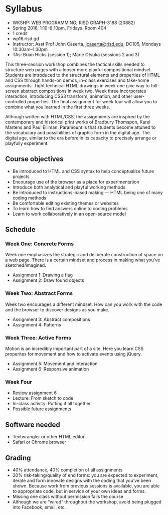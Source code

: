 # Syllabus

* WKSHP: WEB PROGRAMMING; RISD GRAPH-3188 (20882)
* Spring 2016, 1:10–6:10pm, Fridays. Room 404
* 1 credit
* wp16.risd.gd
* Instructor: Asst Prof John Caserta, jcaserta@risd.edu; DC105, Mondays 10:30am–1:30pm
* TAs: Brian Hicks (session 1); Marie Otsuka (sessions 2 and 3)

This three-session workshop combines the tactical skills needed to structure web pages with a looser more playful compositional mindset. Students are introduced to the structural elements and properties of HTML and CSS through hands-on demos, in-class exercises and take-home assignments. Tight technical HTML drawings in week one give way to full-screen abstract compositions in week two. Week three incorporates interaction, introducing CSS3 transform, animation, and other user-controlled properties. The final assignment for week four will allow you to combine what you learned in the first three weeks.

Although written with HTML/CSS, the assignments are inspired by the contemporary and historical print works of Bradbury Thomspon, Karel Martens and Paul Elliman. Paramount is that students become attuned to the vocabulary and possibilities of graphic form in the digital age. The digital age, similar to the era before in its capacity to precisely arrange or playfully experiment.

## Course objectives
* Be introduced to HTML and CSS syntax to help conceptualize future projects
* Encourage use of the browser as a place for experimentation
* Introduce both analytical and playful working methods
* Be introduced to instructions-based making — HTML being one of many coding methods
* Be comfortable editing existing themes or websites
* To learn how to find answers online to coding problems
* Learn to work collaboratively in an open-source model

## Schedule
### Week One: Concrete Forms
Week one emphasizes the strategic and deliberate construction of space on a web page. There is a certain mindset and process in making what you've sketched/imagined.
* Assignment 1: Drawing a flag
* Assignment 2: Draw found objects

### Week Two: Abstract Forms
Week two encourages a different mindset. How can you work with the code and the browser to discover designs as you make.  
* Assignment 3: Abstract compositions
* Assignment 4: Patterns

### Week Three: Active Forms
Motion is an incredibly important part of a site. Here you learn CSS properites for movement and how to activate events using jQuery.
* Assignment 5: Movement and interaction
* Assignment 6: Responsive animation

### Week Four
* Review assignment 6
* Lecture: From sketch to code
* In-class activity: Putting it all together
* Possible future assignments

## Software needed
* Textwrangler or other HTML editor
* Safari or Chrome browser


## Grading
* 40% attendance, 40% completion of all assignments
* 20% risk-taking/quality of end forms: you are expected to experiment, iterate and form innovate designs with the coding that you’ve been shown. Because work from previous sessions is available, you are able to appropriate code, but in service of your own ideas and forms.
* Missing one class without permission fails the course
* Although we are “wired” throughout the workshop, avoid being plugged into Facebook, email, etc.
